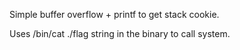 Simple buffer overflow + printf to get stack cookie.

Uses /bin/cat ./flag string in the binary to call system.
